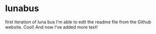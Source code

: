 lunabus
=======

first iteration of luna bus
I'm able to edit the readme file from the Github website. Cool!
And now I've added more text!
